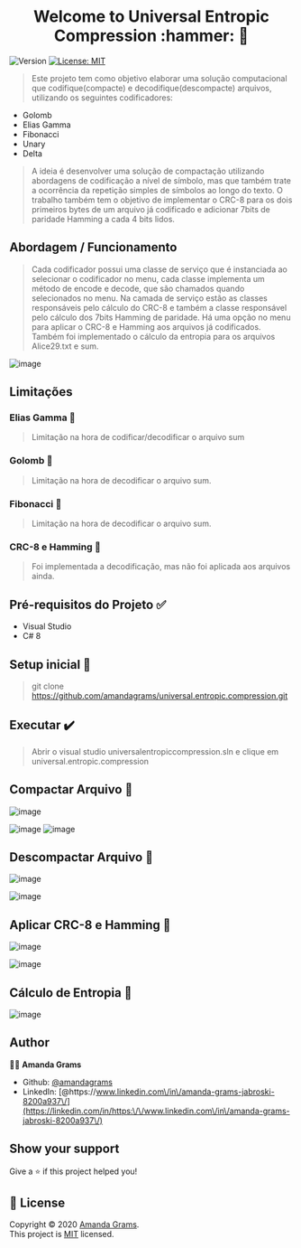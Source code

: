 <h1 align="center">Welcome to Universal Entropic Compression :hammer: 👋</h1>
<p>
  <img alt="Version" src="https://img.shields.io/badge/version-1.0.0-blue.svg?cacheSeconds=2592000" />
  <a href="https://tldrlegal.com/license/mit-license" target="_blank">
    <img alt="License: MIT" src="https://img.shields.io/badge/License-MIT-yellow.svg" />
  </a>
</p>

> Este projeto tem como objetivo elaborar uma solução computacional que codifique(compacte) e decodifique(descompacte) arquivos, utilizando os seguintes codificadores:
   *	Golomb
   *	Elias Gamma
   *	Fibonacci
   *	Unary
   *	Delta
>A ideia é desenvolver uma solução de compactação utilizando abordagens de codificação a nível de símbolo, mas que também trate a ocorrência da repetição simples de símbolos ao longo do texto.
O trabalho também tem o objetivo de implementar o CRC-8 para os dois primeiros bytes de um arquivo já codificado e adicionar 7bits de paridade Hamming a cada 4 bits lidos.

## Abordagem / Funcionamento
>Cada codificador possui uma classe de serviço que é instanciada ao selecionar o codificador no menu, cada classe implementa um método de encode e decode, que são chamados quando selecionados no menu.
Na camada de serviço estão as classes responsáveis pelo cálculo do CRC-8 e também a classe responsável pelo cálculo dos 7bits Hamming de paridade.
Há uma opção no menu para aplicar o CRC-8 e Hamming aos arquivos já codificados. 
Também foi implementado o cálculo da entropia para os arquivos Alice29.txt e sum.

![image](https://user-images.githubusercontent.com/4412478/94617651-54666c00-0280-11eb-967b-348ccf9186a4.png)

## Limitações

### Elias Gamma :calendar:
>Limitação na hora de codificar/decodificar o arquivo sum
### Golomb :calendar:
>Limitação na hora de decodificar o arquivo sum.
### Fibonacci :calendar:
>Limitação na hora de decodificar o arquivo sum.
### CRC-8 e Hamming :calendar:
>Foi implementada a decodificação, mas não foi aplicada aos arquivos ainda.

## Pré-requisitos do Projeto :white_check_mark:

*	Visual Studio
*	C# 8

## Setup inicial :hammer:

>git clone https://github.com/amandagrams/universal.entropic.compression.git

## Executar :heavy_check_mark:
>Abrir o visual studio universalentropiccompression.sln e clique em universal.entropic.compression 

## Compactar Arquivo :pushpin:

![image](https://user-images.githubusercontent.com/4412478/94617852-a7402380-0280-11eb-9401-c7ae937723c2.png)

![image](https://user-images.githubusercontent.com/4412478/94617918-c048d480-0280-11eb-8177-75d0b27ef99e.png)
![image](https://user-images.githubusercontent.com/4412478/94617944-c8087900-0280-11eb-9748-aeb9456a72a0.png)

## Descompactar Arquivo :pushpin:
![image](https://user-images.githubusercontent.com/4412478/94618005-df476680-0280-11eb-8133-c7919c9ade39.png)

![image](https://user-images.githubusercontent.com/4412478/94618028-e7070b00-0280-11eb-836e-62102c52da48.png)

## Aplicar CRC-8 e Hamming :pushpin:

![image](https://user-images.githubusercontent.com/4412478/94618065-f38b6380-0280-11eb-9551-adaa20da5b04.png)

![image](https://user-images.githubusercontent.com/4412478/94618082-f9814480-0280-11eb-9f31-efd08d001765.png)

## Cálculo de Entropia :pushpin:

![image](https://user-images.githubusercontent.com/4412478/94618117-04d47000-0281-11eb-8462-0d4cf1470ad6.png)


## Author

:ok_woman: **Amanda Grams**

* Github: [@amandagrams](https://github.com/amandagrams)
* LinkedIn: [@https:\/\/www.linkedin.com\/in\/amanda-grams-jabroski-8200a937\/](https://linkedin.com/in/https:\/\/www.linkedin.com\/in\/amanda-grams-jabroski-8200a937\/)

## Show your support

Give a ⭐️ if this project helped you!

## 📝 License

Copyright © 2020 [Amanda Grams](https://github.com/amandagrams).<br />
This project is [MIT](https://tldrlegal.com/license/mit-license) licensed.

